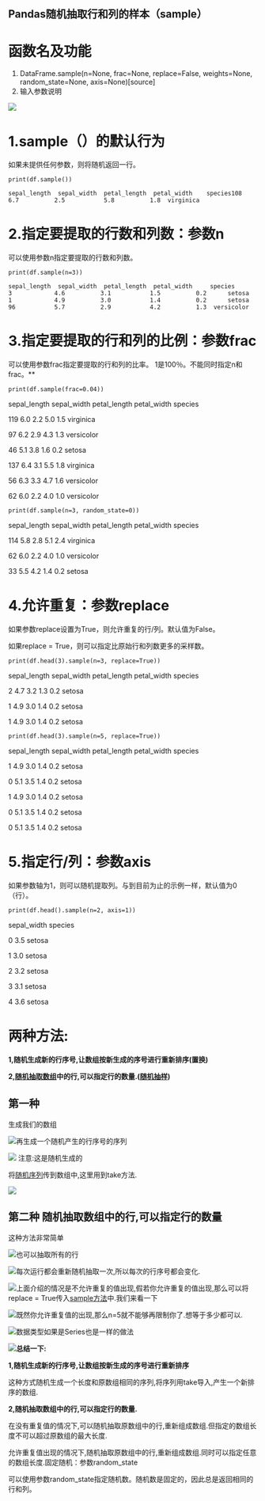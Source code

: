 ## Pandas随机抽取行和列的样本（sample）

# 函数名及功能

1. DataFrame.sample(n=None, frac=None, replace=False, weights=None, random_state=None, axis=None)[source]
3. 输入参数说明

![](https://pic1.zhimg.com/80/v2-7203042a501aface293345526a2e6954_1440w.jpg)

# 1.sample（）的默认行为

如果未提供任何参数，则将随机返回一行。

```
print(df.sample())

sepal_length  sepal_width  petal_length  petal_width    species108           6.7          2.5           5.8          1.8  virginica
```

# 2.指定要提取的行数和列数：参数n

可以使用参数n指定要提取的行数和列数。

```
print(df.sample(n=3))

sepal_length  sepal_width  petal_length  petal_width     species
3            4.6          3.1           1.5          0.2      setosa
1            4.9          3.0           1.4          0.2      setosa
96           5.7          2.9           4.2          1.3  versicolor
```

# 3.指定要提取的行和列的比例：参数frac

可以使用参数frac指定要提取的行和列的比率。 1是100％。不能同时指定n和frac。**

```
print(df.sample(frac=0.04))
```

sepal_length  sepal_width  petal_length  petal_width     species

119           6.0          2.2           5.0          1.5   virginica

97            6.2          2.9           4.3          1.3  versicolor

46            5.1          3.8           1.6          0.2      setosa

137           6.4          3.1           5.5          1.8   virginica

56            6.3          3.3           4.7          1.6  versicolor

62            6.0          2.2           4.0          1.0  versicolor

```
print(df.sample(n=3, random_state=0))
```

sepal_length  sepal_width  petal_length  petal_width     species

114           5.8          2.8           5.1          2.4   virginica

62            6.0          2.2           4.0          1.0  versicolor

33            5.5          4.2           1.4          0.2      setosa

# 4.允许重复：参数replace

如果参数replace设置为True，则允许重复的行/列。默认值为False。

如果replace = True，则可以指定比原始行和列数更多的采样数。

```
print(df.head(3).sample(n=3, replace=True))
```

sepal_length  sepal_width  petal_length  petal_width species

2           4.7          3.2           1.3          0.2  setosa

1           4.9          3.0           1.4          0.2  setosa

1           4.9          3.0           1.4          0.2  setosa

```
print(df.head(3).sample(n=5, replace=True))
```

sepal_length  sepal_width  petal_length  petal_width species

1           4.9          3.0           1.4          0.2  setosa

0           5.1          3.5           1.4          0.2  setosa

1           4.9          3.0           1.4          0.2  setosa

0           5.1          3.5           1.4          0.2  setosa

0           5.1          3.5           1.4          0.2  setosa

# 5.指定行/列：参数axis

如果参数轴为1，则可以随机提取列。与到目前为止的示例一样，默认值为0（行）。

```
print(df.head().sample(n=2, axis=1))
```

sepal_width species

0          3.5  setosa

1          3.0  setosa

2          3.2  setosa

3          3.1  setosa

4          3.6  setosa

# **两种方法:**

**1,随机生成新的行序号,让数组按新生成的序号进行重新排序(置换)**

**2,[随机抽取数组](https://www.zhihu.com/search?q=%E9%9A%8F%E6%9C%BA%E6%8A%BD%E5%8F%96%E6%95%B0%E7%BB%84&search_source=Entity&hybrid_search_source=Entity&hybrid_search_extra=%7B%22sourceType%22%3A%22article%22%2C%22sourceId%22%3A59489770%7D)中的行,可以指定行的数量.([随机抽样](https://www.zhihu.com/search?q=%E9%9A%8F%E6%9C%BA%E6%8A%BD%E6%A0%B7&search_source=Entity&hybrid_search_source=Entity&hybrid_search_extra=%7B%22sourceType%22%3A%22article%22%2C%22sourceId%22%3A59489770%7D))**

## **第一种**

生成我们的数组

![](https://pic1.zhimg.com/80/v2-c5aa69ef4072fe92eb7e81971d4ccfe0_1440w.jpg)再生成一个随机产生的行序号的序列

![](https://pic1.zhimg.com/80/v2-5bfea1ca5c593beb8019e19e9a71e0fc_1440w.jpg)
注意:这是随机生成的

将[随机序列](https://www.zhihu.com/search?q=%E9%9A%8F%E6%9C%BA%E5%BA%8F%E5%88%97&search_source=Entity&hybrid_search_source=Entity&hybrid_search_extra=%7B%22sourceType%22%3A%22article%22%2C%22sourceId%22%3A59489770%7D)传到数组中,这里用到take方法.

![](https://pic3.zhimg.com/80/v2-899c97a8e40416a739bf3679aeaa2c62_1440w.jpg)

## **第二种 随机抽取数组中的行,可以指定行的数量**

这种方法非常简单

![](https://pic2.zhimg.com/80/v2-bbf81b1a1e3b64dcf9f1b7d3bd9621f1_1440w.jpg)也可以抽取所有的行

![](https://pic3.zhimg.com/80/v2-fd65f389e2dc7479dd8e19d7a5c743aa_1440w.jpg)每次运行都会重新随机抽取一次,所以每次的行序号都会变化.

![](https://pic4.zhimg.com/80/v2-7427c3ded2fc89ebe640b0ae0b4e93db_1440w.jpg)上面介绍的情况是不允许重复的值出现,假若你允许重复的值出现,那么可以将replace = True传入[sample方法](https://www.zhihu.com/search?q=sample%E6%96%B9%E6%B3%95&search_source=Entity&hybrid_search_source=Entity&hybrid_search_extra=%7B%22sourceType%22%3A%22article%22%2C%22sourceId%22%3A59489770%7D)中.我们来看一下

![](https://pic1.zhimg.com/80/v2-03f2fe835811222bfe7edaab3a5eec70_1440w.jpg)既然你允许重复值的出现,那么n=5就不能够再限制你了.想等于多少都可以.

![](https://pic3.zhimg.com/80/v2-104d4bf5aaa2461f19f3f820793efb22_1440w.jpg)数据类型如果是Series也是一样的做法

![](https://pic3.zhimg.com/80/v2-c4ee0d72e25f29922833db9fbf477402_1440w.jpg)**总结一下:**

**1,随机生成新的行序号,让数组按新生成的序号进行重新排序**

这种方式随机生成一个长度和原数组相同的序列,将序列用take导入,产生一个新排序的数组.

**2,随机抽取数组中的行,可以指定行的数量.**

在没有重复值的情况下,可以随机抽取原数组中的行,重新组成数组.但指定的数组长度不可以超过原数组的最大长度.

允许重复值出现的情况下,随机抽取原数组中的行,重新组成数组.同时可以指定任意的数组长度.固定随机：参数random_state

可以使用参数random_state指定随机数。随机数是固定的，因此总是返回相同的行和列。
